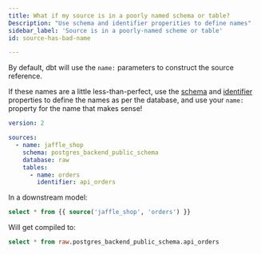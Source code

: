```yaml
---
title: What if my source is in a poorly named schema or table?
Description: "Use schema and identifier properities to define names"
sidebar_label: 'Source is in a poorly-named scheme or table'
id: source-has-bad-name

---
```


By default, dbt will use the `name:` parameters to construct the source reference.

If these names are a little less-than-perfect, use the [schema](resource-properties/schema) and [identifier](identifier) properties to define the names as per the database, and use your `name:` property for the name that makes sense!

<File name='models/<filename>.yml'>

```yml
version: 2

sources:
  - name: jaffle_shop
    schema: postgres_backend_public_schema
    database: raw
    tables:
      - name: orders
        identifier: api_orders


```

</File>


In a downstream model:
```sql
select * from {{ source('jaffle_shop', 'orders') }}
```

Will get compiled to:
```sql
select * from raw.postgres_backend_public_schema.api_orders
```
